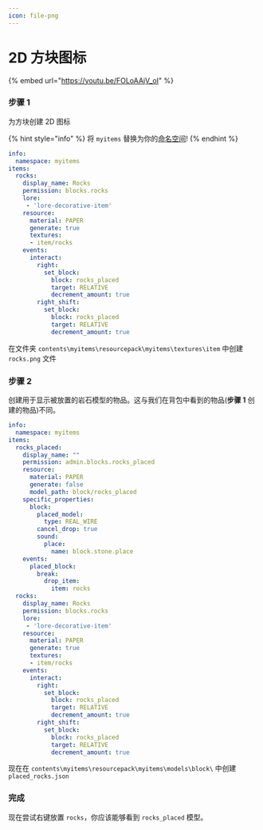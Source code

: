 ```yaml
---
icon: file-png
---
```


# 2D 方块图标

{% embed url="https://youtu.be/FOLoAAjV_oI" %}

### 步骤 1

为方块创建 2D 图标

{% hint style="info" %}
将 `myitems` 替换为你的[命名空间](../configs-and-resourcepack.md#what-is-a-namespace)!
{% endhint %}

```yaml
info:
  namespace: myitems
items:
  rocks:
    display_name: Rocks
    permission: blocks.rocks
    lore:
     - 'lore-decorative-item'
    resource:
      material: PAPER
      generate: true
      textures:
      - item/rocks
    events:
      interact:
        right:
          set_block:
            block: rocks_placed
            target: RELATIVE
            decrement_amount: true
        right_shift:
          set_block:
            block: rocks_placed
            target: RELATIVE
            decrement_amount: true
```

在文件夹 `contents\myitems\resourcepack\myitems\textures\item` 中创建 `rocks.png` 文件

### 步骤 2

创建用于显示被放置的岩石模型的物品。这与我们在背包中看到的物品(**步骤 1** 创建的物品)不同。

```yaml
info:
  namespace: myitems
items:
  rocks_placed:
    display_name: ""
    permission: admin.blocks.rocks_placed
    resource:
      material: PAPER
      generate: false
      model_path: block/rocks_placed
    specific_properties:
      block:
        placed_model:
          type: REAL_WIRE
        cancel_drop: true
        sound:
          place:
            name: block.stone.place
    events:
      placed_block:
        break:
          drop_item:
            item: rocks
  rocks:
    display_name: Rocks
    permission: blocks.rocks
    lore:
     - 'lore-decorative-item'
    resource:
      material: PAPER
      generate: true
      textures:
      - item/rocks
    events:
      interact:
        right:
          set_block:
            block: rocks_placed
            target: RELATIVE
            decrement_amount: true
        right_shift:
          set_block:
            block: rocks_placed
            target: RELATIVE
            decrement_amount: true
```

现在在 `contents\myitems\resourcepack\myitems\models\block\` 中创建 `placed_rocks.json`

### 完成

现在尝试右键放置 `rocks`，你应该能够看到 `rocks_placed` 模型。
